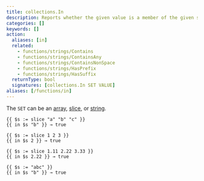 ```yaml
---
title: collections.In
description: Reports whether the given value is a member of the given set.
categories: []
keywords: []
action:
  aliases: [in]
  related:
    - functions/strings/Contains
    - functions/strings/ContainsAny
    - functions/strings/ContainsNonSpace
    - functions/strings/HasPrefix
    - functions/strings/HasSuffix
  returnType: bool
  signatures: [collections.In SET VALUE]
aliases: [/functions/in]
---
```


The `SET` can be an [array](g), [slice](g), or [string](g).

```go-html-template
{{ $s := slice "a" "b" "c" }}
{{ in $s "b" }} → true
```

```go-html-template
{{ $s := slice 1 2 3 }}
{{ in $s 2 }} → true
```

```go-html-template
{{ $s := slice 1.11 2.22 3.33 }}
{{ in $s 2.22 }} → true
```

```go-html-template
{{ $s := "abc" }}
{{ in $s "b" }} → true
```
